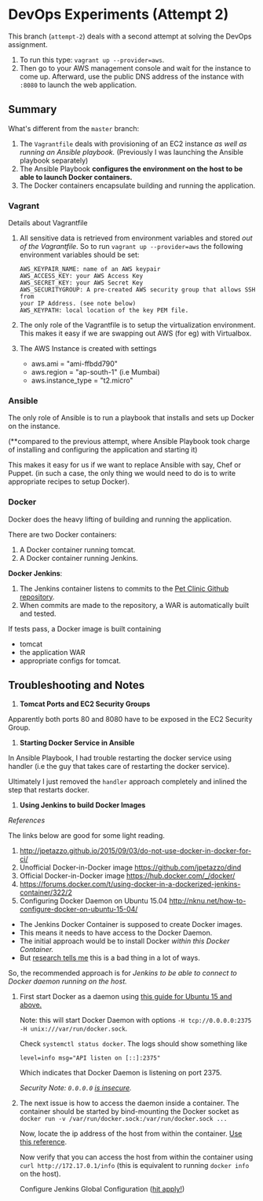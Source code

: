 # DevOps Experiments (Attempt 2) #

This branch (`attempt-2`) deals with a second attempt at solving the DevOps
assignment.

1. To run this type: `vagrant up --provider=aws`.
1. Then go to your AWS management console and wait for the instance to come
   up. Afterward, use the public DNS address of the instance with `:8080` to
   launch the web application.

## Summary ##

What's different from the `master` branch:

1. The `Vagrantfile` deals with provisioning of an EC2 instance *as well as
   running an Ansible playbook.* (Previously I was launching the Ansible
   playbook separately)
2. The Ansible Playbook  **configures the environment on the host to be able
   to launch Docker containers.**
3. The Docker containers encapsulate building and running the application.

### Vagrant ###

Details about Vagrantfile

1. All sensitive data is retrieved from environment variables and stored *out
   of the Vagrantfile*. So to run `vagrant up --provider=aws` the following
   environment variables should be set:

   ```
   AWS_KEYPAIR_NAME: name of an AWS keypair
   AWS_ACCESS_KEY: your AWS Access Key
   AWS_SECRET_KEY: your AWS Secret Key
   AWS_SECURITYGROUP: A pre-created AWS security group that allows SSH from
   your IP Address. (see note below)
   AWS_KEYPATH: local location of the key PEM file.
   ```

1. The only role of the Vagrantfile is to setup the virtualization
   environment.
   This makes it easy if we are swapping out AWS (for eg) with Virtualbox.

1. The AWS Instance is created with settings
    - aws.ami = "ami-ffbdd790"
    - aws.region = "ap-south-1" (i.e Mumbai)
    - aws.instance_type = "t2.micro"


### Ansible ###

The only role of Ansible is to run a playbook that installs and sets up Docker
on the instance.

(**compared to the previous attempt, where Ansible Playbook took charge of
installing and configuring the application and starting it)

This makes it easy for us if we want to replace Ansible with say, Chef or
Puppet. (in such a case, the only thing we would need to do is to write
appropriate recipes to setup Docker).

### Docker ###

Docker does the heavy lifting of building and running the application.

There are two Docker containers:

1. A Docker container running tomcat.
2. A Docker container running Jenkins.


**Docker Jenkins**:

1. The Jenkins container listens to commits to the
[Pet Clinic Github repository](http://github.com/spring-projects/spring-petclinic).
1. When commits are made to the repository, a WAR is automatically built and
tested.

If tests pass, a Docker image is built containing

* tomcat
* the application WAR
* appropriate configs for tomcat.


## Troubleshooting and Notes

1. **Tomcat Ports and EC2 Security Groups**

Apparently both ports 80 and 8080 have to be exposed in the EC2 Security
Group.

1. **Starting Docker Service in Ansible**

In Ansible Playbook, I had trouble restarting the docker service using handler (i.e
the guy that takes care of restarting the docker service).

Ultimately I just removed the `handler` approach completely and inlined the
step that restarts docker.

1. **Using Jenkins to build Docker Images**

*References*

The links below are good for some light reading.

1. http://jpetazzo.github.io/2015/09/03/do-not-use-docker-in-docker-for-ci/
1. Unofficial Docker-in-Docker image https://github.com/jpetazzo/dind
1. Official Docker-in-Docker image https://hub.docker.com/_/docker/
1. https://forums.docker.com/t/using-docker-in-a-dockerized-jenkins-container/322/2
1. Configuring Docker Daemon on Ubuntu 15.04 http://nknu.net/how-to-configure-docker-on-ubuntu-15-04/

* The Jenkins Docker Container is supposed to create Docker images.
* This means it needs to have access to the Docker Daemon.
* The initial approach would be to install Docker *within this Docker
  Container.*
* But
  [research tells me](http://jpetazzo.github.io/2015/09/03/do-not-use-docker-in-docker-for-ci/)
  this is a bad thing in a lot of ways.

So, the recommended approach is for *Jenkins to be able to connect to Docker
daemon running on the host.*

1. First start Docker as a daemon using
   [this guide for Ubuntu 15 and above.](http://nknu.net/how-to-configure-docker-on-ubuntu-15-04/)

   Note: this will start Docker Daemon with options `-H tcp://0.0.0.0:2375 -H
   unix:///var/run/docker.sock`.
   
   Check `systemctl status docker`. The logs should show something like 
   ```
   level=info msg="API listen on [::]:2375"
   ```
   Which indicates that Docker Daemon is listening on port 2375.
   
   *Security Note: `0.0.0.0` [is insecure](http://stackoverflow.com/a/26029365/682912).*

1. The next issue is how to access the daemon inside a container. 
   The container should be started by bind-mounting the Docker socket as
   `docker run -v /var/run/docker.sock:/var/run/docker.sock ...`
   
   Now, locate the ip address of the host from within the container. 
   [Use this reference](http://stackoverflow.com/a/31328031/682912).
   
   Now verify that you can access the host from within the container using
   `curl http://172.17.0.1/info` (this is equivalent to running `docker info`
   on the host).
   
   Configure Jenkins Global Configuration ([hit apply!](http://stackoverflow.com/a/38541578/682912))






